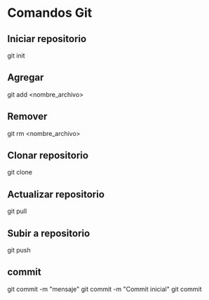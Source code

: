 # Comandos Git

## Iniciar repositorio
git init

## Agregar
git add <nombre_archivo>

## Remover
git rm <nombre_archivo>

## Clonar repositorio
git clone

## Actualizar repositorio
git pull

## Subir a repositorio
git push

## commit
git commit -m "mensaje"
git commit -m "Commit inicial"
git commit
